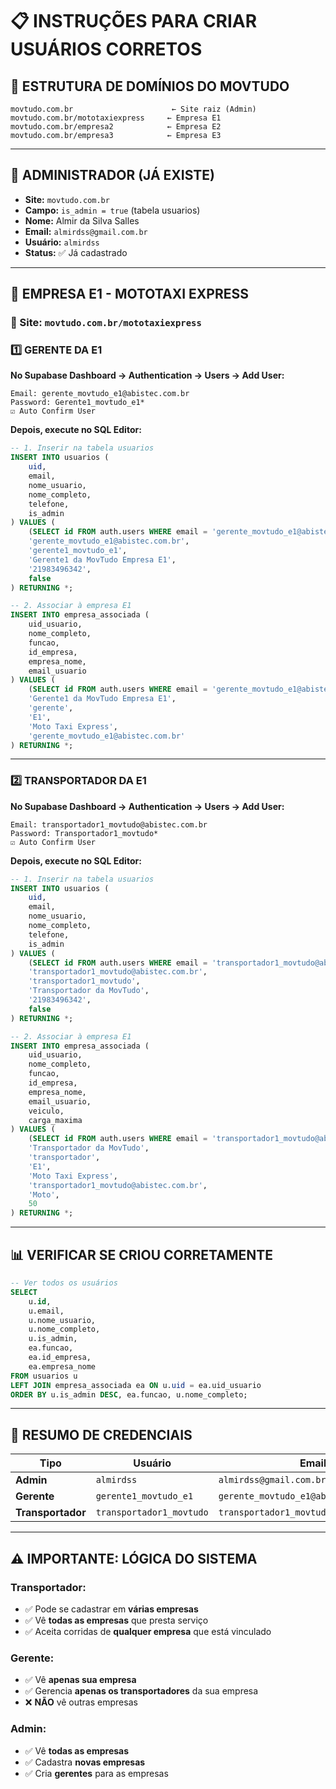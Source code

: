 # 📋 INSTRUÇÕES PARA CRIAR USUÁRIOS CORRETOS

## 🎯 **ESTRUTURA DE DOMÍNIOS DO MOVTUDO**

```
movtudo.com.br                      ← Site raiz (Admin)
movtudo.com.br/mototaxiexpress     ← Empresa E1
movtudo.com.br/empresa2            ← Empresa E2
movtudo.com.br/empresa3            ← Empresa E3
```

---

## 👑 **ADMINISTRADOR (JÁ EXISTE)**

- **Site:** `movtudo.com.br`
- **Campo:** `is_admin = true` (tabela usuarios)
- **Nome:** Almir da Silva Salles
- **Email:** `almirdss@gmail.com.br`
- **Usuário:** `almirdss`
- **Status:** ✅ Já cadastrado

---

## 🚚 **EMPRESA E1 - MOTOTAXI EXPRESS**

### **📍 Site:** `movtudo.com.br/mototaxiexpress`

### **1️⃣ GERENTE DA E1**

**No Supabase Dashboard → Authentication → Users → Add User:**

```
Email: gerente_movtudo_e1@abistec.com.br
Password: Gerente1_movtudo_e1*
☑️ Auto Confirm User
```

**Depois, execute no SQL Editor:**

```sql
-- 1. Inserir na tabela usuarios
INSERT INTO usuarios (
    uid,
    email,
    nome_usuario,
    nome_completo,
    telefone,
    is_admin
) VALUES (
    (SELECT id FROM auth.users WHERE email = 'gerente_movtudo_e1@abistec.com.br'),
    'gerente_movtudo_e1@abistec.com.br',
    'gerente1_movtudo_e1',
    'Gerente1 da MovTudo Empresa E1',
    '21983496342',
    false
) RETURNING *;

-- 2. Associar à empresa E1
INSERT INTO empresa_associada (
    uid_usuario,
    nome_completo,
    funcao,
    id_empresa,
    empresa_nome,
    email_usuario
) VALUES (
    (SELECT id FROM auth.users WHERE email = 'gerente_movtudo_e1@abistec.com.br'),
    'Gerente1 da MovTudo Empresa E1',
    'gerente',
    'E1',
    'Moto Taxi Express',
    'gerente_movtudo_e1@abistec.com.br'
) RETURNING *;
```

---

### **2️⃣ TRANSPORTADOR DA E1**

**No Supabase Dashboard → Authentication → Users → Add User:**

```
Email: transportador1_movtudo@abistec.com.br
Password: Transportador1_movtudo*
☑️ Auto Confirm User
```

**Depois, execute no SQL Editor:**

```sql
-- 1. Inserir na tabela usuarios
INSERT INTO usuarios (
    uid,
    email,
    nome_usuario,
    nome_completo,
    telefone,
    is_admin
) VALUES (
    (SELECT id FROM auth.users WHERE email = 'transportador1_movtudo@abistec.com.br'),
    'transportador1_movtudo@abistec.com.br',
    'transportador1_movtudo',
    'Transportador da MovTudo',
    '21983496342',
    false
) RETURNING *;

-- 2. Associar à empresa E1
INSERT INTO empresa_associada (
    uid_usuario,
    nome_completo,
    funcao,
    id_empresa,
    empresa_nome,
    email_usuario,
    veiculo,
    carga_maxima
) VALUES (
    (SELECT id FROM auth.users WHERE email = 'transportador1_movtudo@abistec.com.br'),
    'Transportador da MovTudo',
    'transportador',
    'E1',
    'Moto Taxi Express',
    'transportador1_movtudo@abistec.com.br',
    'Moto',
    50
) RETURNING *;
```

---

## 📊 **VERIFICAR SE CRIOU CORRETAMENTE**

```sql
-- Ver todos os usuários
SELECT
    u.id,
    u.email,
    u.nome_usuario,
    u.nome_completo,
    u.is_admin,
    ea.funcao,
    ea.id_empresa,
    ea.empresa_nome
FROM usuarios u
LEFT JOIN empresa_associada ea ON u.uid = ea.uid_usuario
ORDER BY u.is_admin DESC, ea.funcao, u.nome_completo;
```

---

## 🔐 **RESUMO DE CREDENCIAIS**

| Tipo | Usuário | Email | Senha | Empresa |
|------|---------|-------|-------|---------|
| **Admin** | `almirdss` | `almirdss@gmail.com.br` | (sua senha) | - |
| **Gerente** | `gerente1_movtudo_e1` | `gerente_movtudo_e1@abistec.com.br` | `Gerente1_movtudo_e1*` | E1 |
| **Transportador** | `transportador1_movtudo` | `transportador1_movtudo@abistec.com.br` | `Transportador1_movtudo*` | E1 |

---

## ⚠️ **IMPORTANTE: LÓGICA DO SISTEMA**

### **Transportador:**
- ✅ Pode se cadastrar em **várias empresas**
- ✅ Vê **todas as empresas** que presta serviço
- ✅ Aceita corridas de **qualquer empresa** que está vinculado

### **Gerente:**
- ✅ Vê **apenas sua empresa**
- ✅ Gerencia **apenas os transportadores** da sua empresa
- ❌ **NÃO** vê outras empresas

### **Admin:**
- ✅ Vê **todas as empresas**
- ✅ Cadastra **novas empresas**
- ✅ Cria **gerentes** para as empresas

